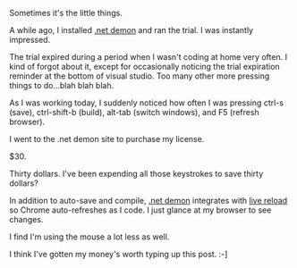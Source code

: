 ﻿
Sometimes it's the little things.

A while ago, I installed [.net demon] and ran the trial. I was instantly impressed. 

The trial expired during a period when I wasn't coding at home very often. I kind of forgot about it, except for occasionally noticing the trial expiration reminder at the bottom of visual studio. Too many other more pressing things to do...blah blah blah.

As I was working today, I suddenly noticed how often I was pressing ctrl-s (save), ctrl-shift-b (build), alt-tab (switch windows), and F5 (refresh browser).

I went to the .net demon site to purchase my license. 

$30. 

Thirty dollars. I've been expending all those keystrokes to save thirty dollars?

In addition to auto-save and compile, [.net demon] integrates with [live reload] so Chrome auto-refreshes as I code. I just glance at my browser to see changes.

I find I'm using the mouse a lot less as well.

I think I've gotten my money's worth typing up this post. :-]


[.net demon]: http://www.red-gate.com/products/dotnet-development/dotnet-demon/
[live reload]: https://chrome.google.com/webstore/detail/livereload/jnihajbhpnppcggbcgedagnkighmdlei